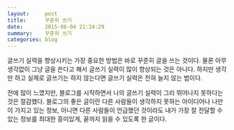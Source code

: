 ```yaml
---
layout:     post
title:      꾸준히 쓰기
date:       2015-06-04 21:24:29
summary:    꾸준히 쓰기
categories: blog
---
```


글쓰기 실력을 향상시키는 가장 중요한 방법은 바로 꾸준히 글을 쓰는 것이다. 물론 아무 생각없이 그냥 글을 쓴다고 해서 글쓰기 실력이 많이 향상되는 것은 아니다. 하지만 생각만 하고 실제로 글쓰기는 하지 않는다면 글쓰기 실력은 전혀 늘지 않는 법이다. 

전에 많이 느꼈지만, 블로그를 시작하면서 나의 글쓰기 실력이 그리 뛰어나지 못하다는 것은 절감했다. 블로그의 좋은 글이란 다른 사람들이 생각하지 못하는 아이디어나 나만이 가지고 있는 정보, 아니면 다른 사람들이 언급했던 것이라도 내가 가장 잘 전달할 수 있는 정보를 최대한 흥미있게, 끝까지 읽을 수 있도록 한 글이다.  